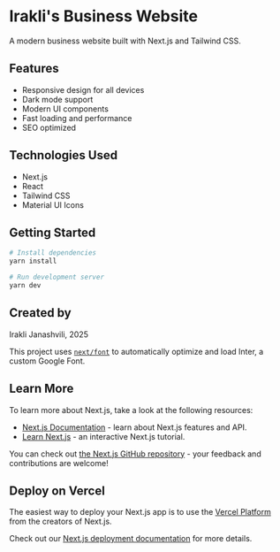 # Irakli's Business Website

A modern business website built with Next.js and Tailwind CSS.

## Features

- Responsive design for all devices
- Dark mode support
- Modern UI components
- Fast loading and performance
- SEO optimized

## Technologies Used

- Next.js
- React
- Tailwind CSS
- Material UI Icons

## Getting Started

```bash
# Install dependencies
yarn install

# Run development server
yarn dev
```

## Created by

Irakli Janashvili, 2025

This project uses [`next/font`](https://nextjs.org/docs/basic-features/font-optimization) to automatically optimize and load Inter, a custom Google Font.

## Learn More

To learn more about Next.js, take a look at the following resources:

- [Next.js Documentation](https://nextjs.org/docs) - learn about Next.js features and API.
- [Learn Next.js](https://nextjs.org/learn) - an interactive Next.js tutorial.

You can check out [the Next.js GitHub repository](https://github.com/vercel/next.js/) - your feedback and contributions are welcome!

## Deploy on Vercel

The easiest way to deploy your Next.js app is to use the [Vercel Platform](https://vercel.com/new?utm_medium=default-template&filter=next.js&utm_source=create-next-app&utm_campaign=create-next-app-readme) from the creators of Next.js.

Check out our [Next.js deployment documentation](https://nextjs.org/docs/deployment) for more details.
